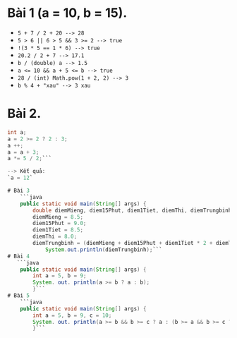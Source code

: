 # Bài 1 (a = 10, b = 15). 
- `5 + 7 / 2 + 20 --> 28`
- `5 > 6 || 6 > 5 && 3 >= 2 --> true`
- `!(3 * 5 == 1 * 6) --> true`
- `20.2 / 2 + 7 --> 17.1`
- `b / (double) a --> 1.5`
- `a <= 10 && a + 5 <= b --> true`
- `28 / (int) Math.pow(1 + 2, 2) --> 3`
- `b % 4 + "xau" --> 3 xau`

# Bài 2. 
```java
int a;
a = 2 >= 2 ? 2 : 3;
a ++;
a = a + 3;
a *= 5 / 2;```

--> Kết quả: 
`a = 12`

# Bài 3 
    ```java
    public static void main(String[] args) {
        double diemMieng, diem15Phut, diem1Tiet, diemThi, diemTrungbinh;
        diemMieng = 8.5;
        diem15Phut = 9.0;
        diem1Tiet = 8.5;
        diemThi = 8.0;
        diemTrungbinh = (diemMieng + diem15Phut + diem1Tiet * 2 + diemThi * 3) / 7;
            System.out.println(diemTrungbinh);``` 
# Bài 4
   ```java
    public static void main(String[] args) {
        int a = 5, b = 9;
        System. out. println(a >= b ? a : b);
        }```
# Bài 5
    ```java
    public static void main(String[] args) {
        int a = 5, b = 9, c = 10;
        System. out. println(a >= b && b >= c ? a : (b >= a && b >= c ? b : c));
        }```
